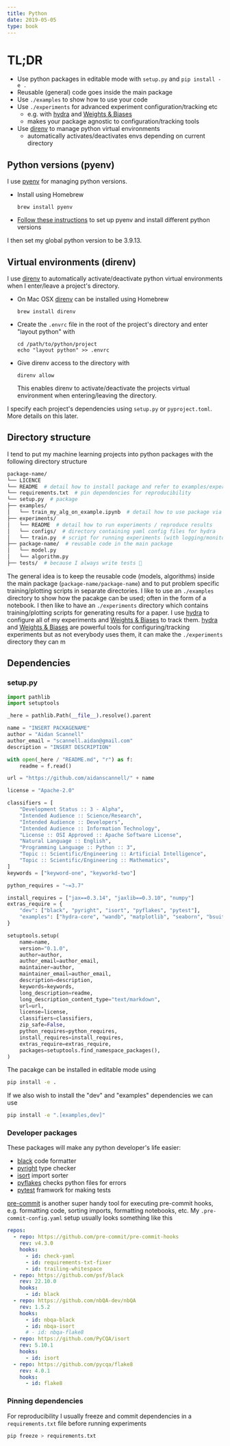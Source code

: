 ```yaml
---
title: Python
date: 2019-05-05
type: book
---
```

# TL;DR
- Use python packages in editable mode with `setup.py` and `pip install -e .`
- Reusable (general) code goes inside the main package
- Use `./examples` to show how to use your code
- Use `./experiments` for advanced experiment configuration/tracking etc 
    - e.g. with [hydra](https://hydra.cc/) and [Weights & Biases](https://wandb.ai/site)
    - makes your package agnostic to configuration/tracking tools
- Use [direnv](https://direnv.net/) to manage python virtual environments
    - automatically activates/deactivates envs depending on current directory

## Python versions (pyenv)
I use [pyenv](https://github.com/pyenv/pyenv) for managing python versions.
- Install using Homebrew
    ``` shell
    brew install pyenv
    ```
- [Follow these instructions](https://github.com/pyenv/pyenv) to set up pyenv and install different python versions

I then set my global python version to be 3.9.13.

## Virtual environments (direnv)
I use [direnv](https://direnv.net/) to automatically activate/deactivate python virtual environments when I enter/leave a 
project's directory.
- On Mac OSX [direnv](https://direnv.net/) can be installed using Homebrew
    ``` shell
    brew install direnv
    ```
- Create the `.envrc` file in the root of the project's directory and enter "layout python" with
    ``` shell
    cd /path/to/python/project
    echo "layout python" >> .envrc
    ```
- Give direnv access to the directory with
    ``` shell
    direnv allow
    ```
    This enables direnv to activate/deactivate the projects virtual environment when entering/leaving the directory.
    
I specify each project's dependencies using `setup.py` or `pyproject.toml`.
More details on this later.

## Directory structure
I tend to put my machine learning projects into python packages with the following directory structure
```sh
package-name/
└── LICENCE
└── README  # detail how to install package and refer to examples/experiments
└── requirements.txt  # pin dependencies for reproducibility
└── setup.py  # package 
├── examples/
│   └── train_my_alg_on_example.ipynb  # detail how to use package via some example
├── experiments/
│   └── README  # detail how to run experiments / reproduce results
│   └── configs/  # directory containing yaml config files for hydra
│   └── train.py  # script for running experiments (with logging/monitoring/checkpointing etc)
├── package-name/  # reusable code in the main package
│   └── model.py
│   └── algorithm.py
├── tests/  # because I always write tests 🫣
```
The general idea is to keep the reusable code (models, algorithms) inside the main package 
(`package-name/package-name`) and to put problem specific training/plotting scripts in separate directories.
I like to use an `./examples` directory to show how the pacakge can be used; often in the form of a notebook.
I then like to have an `./experiments` directory which contains training/plotting scripts for generating results for a paper.
I use [hydra](https://hydra.cc/) to configure all of my experiments and [Weights & Biases](https://wandb.ai/site) to track them.
[hydra](https://hydra.cc/) and [Weights & Biases](https://wandb.ai/site) are powerful tools for configuring/tracking experiments
but as not everybody uses them, it can make the `./experiments` directory  they can m



## Dependencies

### setup.py
```python
import pathlib
import setuptools

_here = pathlib.Path(__file__).resolve().parent

name = "INSERT PACKAGENAME"
author = "Aidan Scannell"
author_email = "scannell.aidan@gmail.com"
description = "INSERT DESCRIPTION"

with open(_here / "README.md", "r") as f:
    readme = f.read()

url = "https://github.com/aidanscannell/" + name

license = "Apache-2.0"

classifiers = [
    "Development Status :: 3 - Alpha",
    "Intended Audience :: Science/Research",
    "Intended Audience :: Developers",
    "Intended Audience :: Information Technology",
    "License :: OSI Approved :: Apache Software License",
    "Natural Language :: English",
    "Programming Language :: Python :: 3",
    "Topic :: Scientific/Engineering :: Artificial Intelligence",
    "Topic :: Scientific/Engineering :: Mathematics",
]
keywords = ["keyword-one", "keyworkd-two"]

python_requires = "~=3.7"

install_requires = ["jax==0.3.14", "jaxlib==0.3.10", "numpy"]
extras_require = {
    "dev": ["black", "pyright", "isort", "pyflakes", "pytest"],
    "examples": ["hydra-core", "wandb", "matplotlib", "seaborn", "bsuite"],
}

setuptools.setup(
    name=name,
    version="0.1.0",
    author=author,
    author_email=author_email,
    maintainer=author,
    maintainer_email=author_email,
    description=description,
    keywords=keywords,
    long_description=readme,
    long_description_content_type="text/markdown",
    url=url,
    license=license,
    classifiers=classifiers,
    zip_safe=False,
    python_requires=python_requires,
    install_requires=install_requires,
    extras_require=extras_require,
    packages=setuptools.find_namespace_packages(),
)
```

The pacakge can be installed in editable mode using
```sh
pip install -e .
```
If we also wish to install the "dev" and "examples" dependencies we can use
```sh
pip install -e ".[examples,dev]"
```

### Developer packages
These packages will make any python developer's life easier:
- [black](https://github.com/psf/black) code formatter
- [pyright](https://github.com/microsoft/pyright) type checker
- [isort](https://pycqa.github.io/isort/) import sorter
- [pyflakes](https://github.com/PyCQA/pyflakes) checks python files for errors
- [pytest](https://docs.pytest.org/en/7.2.x/) framwork for making tests

[pre-commit](https://pre-commit.com/) is another super handy tool for executing pre-commit hooks, e.g. formatting code, sorting imports, formatting notebooks, etc.
My `.pre-commit-config.yaml` setup usually looks something like this
```yaml
repos:
  - repo: https://github.com/pre-commit/pre-commit-hooks
    rev: v4.3.0
    hooks:
      - id: check-yaml
      - id: requirements-txt-fixer
      - id: trailing-whitespace
  - repo: https://github.com/psf/black
    rev: 22.10.0
    hooks:
      - id: black
  - repo: https://github.com/nbQA-dev/nbQA
    rev: 1.5.2
    hooks:
      - id: nbqa-black
      - id: nbqa-isort
      # - id: nbqa-flake8
  - repo: https://github.com/PyCQA/isort
    rev: 5.10.1
    hooks:
      - id: isort
  - repo: https://github.com/pycqa/flake8
    rev: 4.0.1
    hooks:
      - id: flake8
```

### Pinning dependencies
For reproducibility I usually freeze and commit dependencies in a `requirements.txt` file before running experiments
```sh
pip freeze > requirements.txt
```
